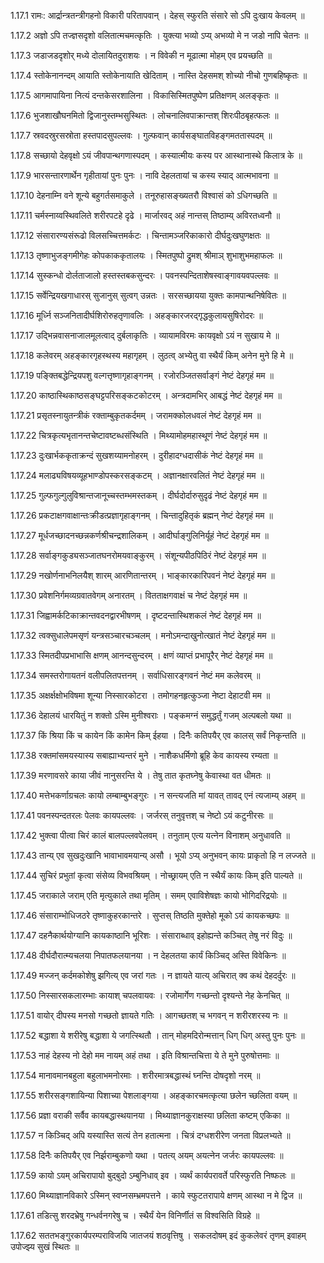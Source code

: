 1.17.1
रामः:
आर्द्रान्त्रतन्त्रीगहनो विकारी परितापवान् ।
देहस् स्फुरति संसारे सो ऽपि दुःखाय केवलम् ॥


1.17.2
अज्ञो ऽपि तज्ज्ञसदृशो वलितात्मचमत्कृतिः ।
युक्त्या भव्यो ऽप्य् अभव्यो मे न जडो नापि चेतनः ॥


1.17.3
जडाजडदृशोर् मध्ये दोलायितदुराशयः ।
न विवेकी न मूढात्मा मोहम् एव प्रयच्छति ॥


1.17.4
स्तोकेनानन्दम् आयाति स्तोकेनायाति खेदिताम् ।
नास्ति देहसमश् शोच्यो नीचो गुणबहिष्कृतः ॥


1.17.5
आगमापायिना नित्यं दन्तकेसरशालिना ।
विकासिस्मितपुष्पेण प्रतिक्षणम् अलङ्कृतः ॥


1.17.6
भुजशाखौघनमितो द्विजानुस्तम्भसुस्थितः ।
लोचनालिवपाक्रान्तश् शिरःपीठबृहत्फलः ॥


1.17.7
स्रवदस्रुरसस्रोता हस्तपादसुपल्लवः ।
गुल्फवान् कार्यसङ्घातविहङ्गमततास्पदम् ॥


1.17.8
सच्छायो देहवृक्षो ऽयं जीवपान्थगणास्पदम् ।
कस्यात्मीयः कस्य पर आस्थानास्थे किलात्र के ॥


1.17.9
भारसन्तारणार्थेन गृहीतायां पुनः पुनः ।
नावि देहलतायां च कस्य स्याद् आत्मभावना ॥


1.17.10
देहनाम्नि वने शून्ये बहुगर्तसमाकुले ।
तनूरुहासङ्ख्यतरौ विश्वासं को ऽधिगच्छति ॥


1.17.11
चर्मस्नाय्वस्थिवलिते शरीरपटहे दृढे ।
मार्जारवद् अहं नान्तस् तिष्ठाम्य् अविरतध्वनौ ॥


1.17.12
संसारारण्यसंरूढो विलसच्चित्तमर्कटः ।
चिन्तामञ्जरिकाकारो दीर्घदुःखघुणक्षतः ॥


1.17.13
तृष्णाभुजङ्गमीगेहः कोपकाककृतालयः ।
स्मितपुष्पो द्रुमश् श्रीमाञ् शुभाशुभमहाफलः ॥


1.17.14
सुस्कन्धो दोर्लताजालो हस्तस्तबकसुन्दरः ।
पवनस्पन्दिताशेषस्वाङ्गावयवपल्लवः ॥


1.17.15
सर्वेन्द्रियखगाधारस् सुजानुस् सुत्वग् उन्नतः ।
सरसच्छायया युक्तः कामपान्थनिषेवितः ॥


1.17.16
मूर्ध्नि सञ्जनितादीर्घशिरोरुहतृणावलिः ।
अहङ्कारजरद्गृद्धकुलायसुषिरोदरः ॥


1.17.17
उद्भिन्नवासनाजालमूलत्वाद् दुर्बलाकृतिः ।
व्यायामविरमः कायवृक्षो ऽयं न सुखाय मे ॥


1.17.18
कलेवरम् अहङ्कारगृहस्थस्य महागृहम् ।
लुठत्व् अभ्येतु वा स्थैर्यं किम् अनेन मुने हि मे ॥


1.17.19
पङ्क्तिबद्धेन्द्रियपशु वल्गत्तृष्णागृहाङ्गनम् ।
रजोरञ्जितसर्वाङ्गं नेष्टं देहगृहं मम ॥


1.17.20
काष्ठास्थिकाष्ठसङ्घट्टपरिसङ्कटकोटरम् ।
अन्त्रदामभिर् आबद्धं नेष्टं देहगृहं मम ॥


1.17.21
प्रसृतस्नायुतन्त्रीकं रक्ताम्बुकृतकर्दमम् ।
जरामक्कोलधवलं नेष्टं देहगृहं मम ॥


1.17.22
चित्रकृत्यभृतानन्तचेष्टावष्टब्धसंस्थिति ।
मिथ्यामोहमहास्थूणं नेष्टं देहगृहं मम ॥


1.17.23
दुःखार्भककृताक्रन्दं सुखशय्यामनोहरम् ।
दुरीहादग्धदासीकं नेष्टं देहगृहं मम ॥


1.17.24
मलाढ्यविषयव्यूहभाण्डोपस्करसङ्कटम् ।
अज्ञानक्षारवलितं नेष्टं देहगृहं मम ॥


1.17.25
गुल्फगुल्गुलुविश्रान्तजानूच्चस्तम्भमस्तकम् ।
दीर्घदोर्दारुसुदृढं नेष्टं देहगृहं मम ॥


1.17.26
प्रकटाक्षगवाक्षान्तःक्रीडत्प्रज्ञागृहाङ्गनम् ।
चिन्तादुहितृकं ब्रह्मन् नेष्टं देहगृहं मम ॥


1.17.27
मूर्धजच्छादनच्छन्नकर्णश्रीचन्द्रशालिकम् ।
आदीर्घाङ्गुलिनिर्यूहं नेष्टं देहगृहं मम ॥


1.17.28
सर्वाङ्गकुड्यसञ्जातघनरोमयवाङ्कुरम् ।
संशून्यपीठपिठिरं नेष्टं देहगृहं मम ॥


1.17.29
नखोर्णनाभनिलयैश् शारम् आरणितान्तरम् ।
भाङ्कारकारिपवनं नेष्टं देहगृहं मम ॥


1.17.30
प्रवेशनिर्गमव्यग्रवातवेगम् अनारतम् ।
वितताक्षगवाक्षं च नेष्टं देहगृहं मम ॥


1.17.31
जिह्वामर्कटिकाक्रान्तवदनद्वारभीषणम् ।
दृष्टदन्तास्थिशकलं नेष्टं देहगृहं मम ॥


1.17.32
त्वक्सुधालेपमसृणं यन्त्रसञ्चारचञ्चलम् ।
मनोऽमन्दाखुनोत्खातं नेष्टं देहगृहं मम ॥


1.17.33
स्मितदीपप्रभाभासि क्षणम् आनन्दसुन्दरम् ।
क्षणं व्याप्तं प्रभापूरैर् नेष्टं देहगृहं मम ॥


1.17.34
समस्तरोगायतनं वलीपलितपत्तनम् ।
सर्वाधिसारङ्गवनं नेष्टं मम कलेवरम् ॥


1.17.35
अक्षर्क्षक्षोभविषमा शून्या निस्सारकोटरा ।
तमोगहनहृत्कुञ्जा नेष्टा देहाटवी मम ॥


1.17.36
देहालयं धारयितुं न शक्तो ऽस्मि मुनीश्वराः ।
पङ्कमग्नं समुद्धर्तुं गजम् अल्पबलो यथा ॥


1.17.37
किं श्रिया किं च कायेन किं कामेन किम् ईहया ।
दिनैः कतिपयैर् एव कालस् सर्वं निकृन्तति ॥


1.17.38
रक्तमांसमयस्यास्य सबाह्याभ्यन्तरं मुने ।
नाशैकधर्मिणो ब्रूहि केव कायस्य रम्यता ॥


1.17.39
मरणावसरे काया जीवं नानुसरन्ति ये ।
तेषु तात कृतघ्नेषु केवास्था वत धीमतः ॥


1.17.40
मत्तेभकर्णाग्रचलः कायो लम्बाम्बुभङ्गुरः ।
न सन्त्यजति मां यावत् तावद् एनं त्यजाम्य् अहम् ॥


1.17.41
पवनस्पन्दतरलः पेलवः कायपल्लवः ।
जर्जरस् तनुवृत्तश् च नेष्टो ऽयं कटुनीरसः ॥


1.17.42
भुक्त्वा पीत्वा चिरं कालं बालपल्लवपेलवम् ।
तनुताम् एत्य यत्नेन विनाशम् अनुधावति ॥


1.17.43
तान्य् एव सुखदुःखानि भावाभावमयान्य् असौ ।
भूयो ऽप्य् अनुभवन् कायः प्राकृतो हि न लज्जते ॥


1.17.44
सुचिरं प्रभुतां कृत्वा संसेव्य विभवश्रियम् ।
नोच्छ्रायम् एति न स्थैर्यं कायः किम् इति पाल्यते ॥


1.17.45
जराकाले जराम् एति मृत्युकाले तथा मृतिम् ।
समम् एवाविशेषज्ञः कायो भोगिदरिद्रयोः ॥


1.17.46
संसाराम्भोधिजठरे तृष्णाकुहरकान्तरे ।
सुप्तस् तिष्ठति मुक्तेहो मूको ऽयं कायकच्छपः ॥


1.17.47
दहनैकार्थयोग्यानि कायकाष्ठानि भूरिशः ।
संसाराब्धाव् इहोह्यन्ते कञ्चित् तेषु नरं विदुः ॥


1.17.48
दीर्घदौरात्म्यचलया निपातफलयानया ।
न देहलतया कार्यं किञ्चिद् अस्ति विवेकिनः ॥


1.17.49
मज्जन् कर्दमकोशेषु झगित्य् एव जरां गतः ।
न ज्ञायते यात्य् अचिरात् क्व कथं देहदर्दुरः ॥


1.17.50
निस्सारसकलारम्भाः कायाश् चपलवायवः ।
रजोमार्गेण गच्छन्तो दृश्यन्ते नेह केनचित् ॥


1.17.51
वायोर् दीपस्य मनसो गच्छतो ज्ञायते गतिः ।
आगच्छतश् च भगवन् न शरीरशरस्य नः ॥


1.17.52
बद्धाशा ये शरीरेषु बद्धाशा ये जगत्स्थितौ ।
तान् मोहमदिरोन्मत्तान् धिग् धिग् अस्तु पुनः पुनः ॥


1.17.53
नाहं देहस्य नो देहो मम नायम् अहं तथा ।
इति विश्रान्तचित्ता ये ते मुने पुरुषोत्तमाः ॥


1.17.54
मानावमानबहुला बहुलाभमनोरमाः ।
शरीरमात्रबद्धास्थं घ्नन्ति दोषदृशो नरम् ॥


1.17.55
शरीरसङ्गशायिन्या पिशाच्या पेशलाङ्गया ।
अहङ्कारचमत्कृत्या छलेन च्छलिता वयम् ॥


1.17.56
प्रज्ञा वराकी सर्वैव कायबद्धास्थयानया ।
मिथ्याज्ञानकुराक्षस्या छलिता कष्टम् एकिका ॥


1.17.57
न किञ्चिद् अपि यस्यास्ति सत्यं तेन हतात्मना ।
चित्रं दग्धशरीरेण जनता विप्रलभ्यते ॥


1.17.58
दिनैः कतिपयैर् एव निर्झराम्बुकणो यथा ।
पतत्य् अयम् अयत्नेन जर्जरः कायपल्लवः ॥


1.17.59
कायो ऽयम् अचिरापायो बुद्बुदो ऽम्बुनिधाव् इव ।
व्यर्थं कार्यपरावर्ते परिस्फुरति निष्फलः ॥


1.17.60
मिथ्याज्ञानविकारे ऽस्मिन् स्वप्नसम्भ्रमपत्तने ।
काये स्फुटतरापाये क्षणम् आस्था न मे द्विज ॥


1.17.61
तडित्सु शरदभ्रेषु गन्धर्वनगरेषु च ।
स्थैर्यं येन विनिर्णीतं स विश्वसिति विग्रहे ॥


1.17.62
सततभङ्गुरकार्यपरम्पराविजयि जातजयं शठवृत्तिषु ।
सकलदोषम् इदं कुकलेवरं तृणम् इवाहम् उपोज्झ्य सुखं स्थितः ॥

